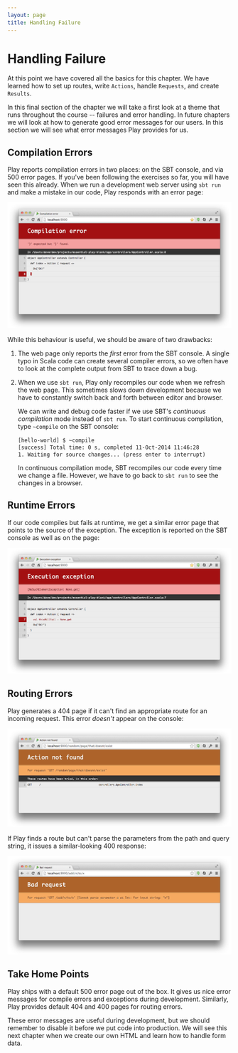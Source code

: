 ```yaml
---
layout: page
title: Handling Failure
---
```


# Handling Failure

At this point we have covered all the basics for this chapter. We have learned how to set up routes, write `Actions`, handle `Requests`, and create `Results`.

In this final section of the chapter we will take a first look at a theme that runs throughout the course -- failures and error handling. In future chapters we will look at how to generate good error messages for our users. In this section we will see what error messages Play provides for us.

## Compilation Errors

Play reports compilation errors in two places: on the SBT console, and via 500 error pages. If you've been following the exercises so far, you will have seen this already. When we run a development web server using `sbt run` and make a mistake in our code, Play responds with an error page:

![Internal error: Play's compilation error 500 page](compile-error.png)

While this behaviour is useful, we should be aware of two drawbacks:

 1. The web page only reports the *first* error from the SBT console. A single typo in Scala code can create several compiler errors, so we often have to look at the complete output from SBT to trace down a bug.

 2. When we use `sbt run`, Play only recompiles our code when we refresh the web page. This sometimes slows down development because we have to constantly switch back and forth between editor and browser.

    We can write and debug code faster if we use SBT's *continuous compilation* mode instead of `sbt run`. To start continuous compilation, type `~compile` on the SBT console:

    ~~~
    [hello-world] $ ~compile
    [success] Total time: 0 s, completed 11-Oct-2014 11:46:28
    1. Waiting for source changes... (press enter to interrupt)
    ~~~

    In continuous compilation mode, SBT recompiles our code every time we change a file. However, we have to go back to `sbt run` to see the changes in a browser.

## Runtime Errors

If our code compiles but fails at runtime, we get a similar error page that points to the source of the exception. The exception is reported on the SBT console as well as on the page:

![Internal error: Play's default error 500 page](internal-error.png)

## Routing Errors

Play generates a 404 page if it can't find an appropriate route for an incoming request. This error *doesn't* appear on the console:

![Not found: Play's 404 routing error page](not-found-error.png)

If Play finds a route but can't parse the parameters from the path and query string, it issues a similar-looking 400 response:

![Bad request: Play's 400 routing error page](bad-request-error.png)

## Take Home Points

Play ships with a default 500 error page out of the box. It gives us nice error messages for compile errors and exceptions during development. Similarly, Play provides default 404 and 400 pages for routing errors.

These error messages are useful during development, but we should remember to disable it before we put code into production. We will see this next chapter when we create our own HTML and learn how to handle form data.
